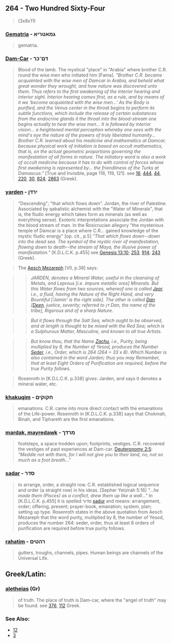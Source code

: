 ## 264 - Two Hundred Sixty-Four
> (3x8x11)

### [Gematria](/keys/GMATRIA) - גמאטריא
> gematria.

### [Dam-Car](/keys/DM-KR) - דם־כר
> Blood of the lamb. The mystical "place" in "Arabia" where brother C.R. round the wise men who initiated him [Fama]. *"Brother C.R. became acquainted with the wise men of Damcar in Arabia, and beheld what great wonder they wrought, and how nature was discovered unto them. Thus refers to the first awakening of the interior hearing and interior sight. Interior hearing comes first, as a rule, and by means of it we 'become acquainted with the wise men...' As the Body is purified, and the Venus center in the throat begins to perform its subtle functions, which include the release of certain substances from the endocrine glands it the throat into the blood-stream one begins actually to hear the wise men... It is followed by interior vision... a heightened mental perception whereby one sees with the mind's eye the nature of the powers of truly liberated humanity... Brother C.R. learned about his medicine and mathematics at Damcar, because physical work of initiation is based on occult mathematics, that is, on the actual geometric proportions governing the manifestation of all forms in nature. The initiatory word is also a work of occult medicine because it has to do with control of forces whose first awakening is represented by... the friendliness of the Turks at Damascus."* [True and Invisible, page 116, 119, 121]. see [16](16), [444](444), [44](44), [220](220), [30](30), [824](824); [2863](2863) (Greek).

### [yarden](/keys/IRDN) - ירדן
> "Descending"; "that which flows down". Jordan, the river of Palestine. Associated by qabalistic alchemist with the "Water of Minerals", that is, the fludic energy which takes form as minerals (as well as everything sense). Esoteric interpretations associate the Jordan with the blood stream of man. In the Rosicrucian allegory "the mysterious temple of Damcar is a place where C.R... gained knowledge of the mystic fludic energy" [op. cit., p.5] *"That which flows down--down into the dead sea. The symbol of the mystic river of manifestation, flowing down to death--the stream of Maya, the illusive power of manifestation."* [K.D.L.C.K. p.455] see [Genesis 13:10](http://biblehub.com/genesis/13-10.htm); [253](253), [914](914); [243](243) (Greek).

> The [Aesch Mezareph](http://www.levity.com/alchemy/aesch7.html) [VII, p.38] says:

> > *JARDEN, denotes a Mineral Water, useful in the cleansing of Metals, and Leprous [i.e. impure metallic ores] Minerals. But this Water flows from two sources, whereof one is called [Jeor](/keys/IAR), i.e., a fluid, having the Nature of the Right Hand, and very Bountiful ['Jamin' is the right side]. The other is called [Dan](/keys/DN) [[Deen](/keys/DIN), justice, severity; referred to דן Dan, the name of the tribe], Rigorous and of a sharp Nature.*

> > *But it flows through the Salt Sea, which ought to be observed, and at length is thought to be mixed with the Red Sea; which is a Sulphurous Matter, Masculine, and known to all true Artists.*

> > *But know thou, that the Name [Zachu](/keys/ZKV), i.e., Purity, being multiplied by 8, the Number of Yesod, produces the Number [Seder](/keys/SDR), i.e., Order, which is 264 (264 = 33 x 8). Which Number is also contained in the word Jarden; thus you may Remember, that at least Eight Orders of Purification are required, before the true Purity follows.*

> Rosenroth in [K.D.L.C.K. p.338] gives: Jarden, and says it denotes a mineral water, etc.

### [khakuqim](/keys/ChQVQIM) - חקוקים
> emanations. C.R. came into more direct contact with the emanations of the Life-power. Rosenroth in [K.D.L.C.K. p.338] says that Chokmah, Binah, and Tiphareth are the first emanations.

### [mardak, mayredawk](/keys/MRDK) - מרדך
> footsteps, a space trodden upon; footprints, vestiges. C.R. recovered the vestiges of past experiences at Dam-car. [Deuteronomy 2:5](http://biblehub.com//.htm): *"Meddle not with them, for I will not give you to their land, no, not so much as a foot breath..."*

### [sadar](/keys/SDR) - סדר
> to arrange, order, a straight row. C.R. established logical sequence and order (a straight row) in his ideas. [Sepher Yetzirah 5:16] *"...he made them (Pisces) as a conflict, drew them up like a wall..."* In [K.D.L.C.K. p.455] it is spelled סדור [sadur](/keys/SDVR) and means: arrangement, order; offering, present; prayer-book, emanation; system, plan; setting up type. Rosenroth states in the above quotation from Aesch Mezareph that the word purity, multiplied by 8, the number of Yesod, produces the number 264: seder, order, thus at least 8 orders of purification are required before true purity follows.

### [rahatim](/keys/RHTIM) - רהטים
> gutters, troughs, channels, pipes. Human beings are channels of the Universal Life.

## Greek/Latin:

### [aletheias](/greek?word=alhtheias) (Gr)
> of truth. The place of truth is Dam-car, where the "angel of truth" may be found. see [376](376), [112](112) Greek.

### See Also:

- [12](12)
- [3](3)